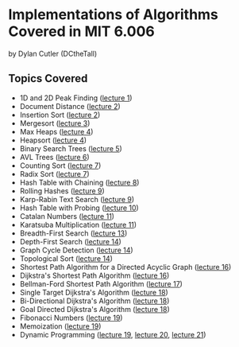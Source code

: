 # Implementations of Algorithms Covered in MIT 6.006

by Dylan Cutler (DCtheTall)

## Topics Covered

- 1D and 2D Peak Finding ([lecture 1](#lecture-1))
- Document Distance ([lecture 2](#lecture-2))
- Insertion Sort ([lecture 2](#lecture-2))
- Mergesort ([lecture 3](#lecture-3))
- Max Heaps ([lecture 4](#lecture-4))
- Heapsort ([lecture 4](#lecture-4))
- Binary Search Trees ([lecture 5](#lecture-5))
- AVL Trees ([lecture 6](#lecture-6))
- Counting Sort ([lecture 7](#lecture-7))
- Radix Sort ([lecture 7](#lecture-7))
- Hash Table with Chaining ([lecture 8](#lecture-8))
- Rolling Hashes ([lecture 9](#lecture-9))
- Karp-Rabin Text Search ([lecture 9](#lecture-9))
- Hash Table with Probing ([lecture 10](#lecture-10))
- Catalan Numbers ([lecture 11](#lecture-11))
- Karatsuba Multiplication ([lecture 11](#lecture-11))
- Breadth-First Search ([lecture 13](#lecture-13))
- Depth-First Search ([lecture 14](#lecture-14))
- Graph Cycle Detection ([lecture 14](#lecture-14))
- Topological Sort ([lecture 14](#lecture-14))
- Shortest Path Algorithm for a Directed Acyclic Graph ([lecture 16](#lecture-16))
- Dijkstra's Shortest Path Algorithm ([lecture 16](#lecture-16))
- Bellman-Ford Shortest Path Algorithm ([lecture 17](#lecture-17))
- Single Target Dijkstra's Algorithm ([lecture 18](#lecture-18))
- Bi-Directional Dijkstra's Algorithm ([lecture 18](#lecture-18))
- Goal Directed Dijkstra's Algorithm ([lecture 18](#lecture-18))
- Fibonacci Numbers ([lecture 19](#lecture-19))
- Memoization ([lecture 19](#lecture-19))
- Dynamic Programming ([lecture 19](#lecture-19), [lecture 20](#lecture-20), [lecture 21](#lecture-21))
